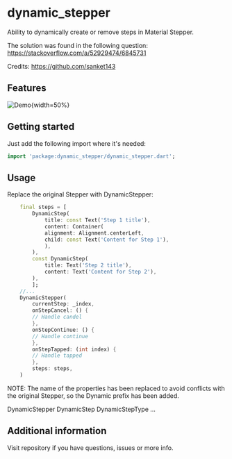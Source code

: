 # dynamic_stepper

Ability to dynamically create or remove steps in Material Stepper.

The solution was found in the following question: https://stackoverflow.com/a/52929474/6845731

Credits: https://github.com/sanket143


## Features

![Demo](https://user-images.githubusercontent.com/76019022/213401163-87e4b022-cb41-4b64-9884-455ad2d832a7.gif){width=50%}

## Getting started


Just add the following import where it's needed:
```dart
import 'package:dynamic_stepper/dynamic_stepper.dart';
```

## Usage

Replace the original Stepper with DynamicStepper:

```dart
    final steps = [
        DynamicStep(
            title: const Text('Step 1 title'),
            content: Container(
            alignment: Alignment.centerLeft,
            child: const Text('Content for Step 1'),
            ),
        ),
        const DynamicStep(
            title: Text('Step 2 title'),
            content: Text('Content for Step 2'),
        ),
        ];
    //...
    DynamicStepper(
        currentStep: _index,
        onStepCancel: () {
        // Handle candel
        },
        onStepContinue: () {
        // Handle continue
        },
        onStepTapped: (int index) {
        // Handle tapped
        },
        steps: steps,
    )
```
NOTE: The name of the properties has been replaced to avoid conflicts with the original Stepper, so the Dynamic prefix has been added.

DynamicStepper
DynamicStep
DynamicStepType ...

## Additional information

Visit repository if you have questions, issues or more info.
